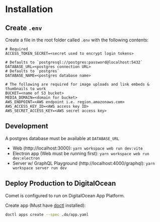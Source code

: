 # Installation

## Create `.env`
Create a file in the root folder called `.env` with the following contents:
```
# Required
ACCESS_TOKEN_SECRET=<secret used to encrypt login tokens>

# Defaults to `postgresql://postgres:password@localhost:5432`
DATABASE_URL=<postgres connection URL>
# Defaults to `postgres`
DATABASE_NAME=<postgres database name>

# The following are required for image uploads and link embeds & thumbnails to work
BUCKET=<name of S3 bucket>
MEDIA_DOMAIN=<domain for bucket>
AWS_ENDPOINT=<AWS endpoint i.e. region.amazonaws.com>
AWS_ACCESS_KEY_ID=<AWS access key ID>
AWS_SECRET_ACCESS_KEY=<AWS secret access key>
```

## Development
A postgres database must be available at `DATABASE_URL`

* Web (http://localhost:3000): `yarn workspace web run dev:vite`
* Electron app (Web must be running first): `yarn workspace web run dev:electron`
* Server w/ GraphQL Playground (http://localhost:4000/graphql): `yarn workspace server run dev`

## Deploy Production to DigitalOcean
Comet is configured to run on DigitalOcean App Platform.

Create app (Must have [doctl](https://www.digitalocean.com/docs/apis-clis/doctl/) installed):
```sh
doctl apps create --spec .do/app.yaml
```
